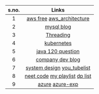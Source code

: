 
s.no. | Links
| :---:   | :-: 
1|[aws free](https://www.knowledgeindia.in/p/all-aws-videos-in-one-pl.html) [aws_architecture](https://aws.amazon.com/blogs/architecture/)
2|[mysql blog](https://dev.mysql.com/doc/mysql-partitioning-excerpt/5.7/en/partitioning-subpartitions.html)
3|[Threading](https://www.youtube.com/playlist?list=PLhfHPmPYPPRk6yMrcbfafFGSbE2EPK_A6)
4|[kubernetes](https://www.youtube.com/watch?v=lXqqhyCPWC0&list=PL5Kqb3gUj-4bRLS4L_AG8xMBvrUhdF2gP&index=45&t=6090s&ab_channel=DailyCodeBuffer)
5|[java  120 question](https://www.javamadesoeasy.com/2015/07/core-java-top-120-most-interesting-and_21.html)
6|[company dev blog](https://github.com/sumodirjo/engineering-blogs)
7|[system design](https://systeminterview.com/scale-from-zero-to-millions-of-users.php) [you_tubelist](https://www.youtube.com/playlist?list=PL5Kqb3gUj-4YS3NUPRYVBJRyFqPtfacw7)
8|[neet code](https://www.youtube.com/c/NeetCode/playlists)  [my playlist](https://www.youtube.com/playlist?list=PL5Kqb3gUj-4Y4bQ9eh9-vVgrgm5le5Xow) [dp list](https://www.youtube.com/watch?v=mBNrRy2_hVs&list=PLot-Xpze53lcvx_tjrr_m2lgD2NsRHlNO&index=4&t=34s&ab_channel=NeetCode)
9|[azure](https://techcommunity.microsoft.com/t5/azure-architecture-blog/bg-p/AzureArchitectureBlog) [azure-exp](https://docs.microsoft.com/en-us/learn/certifications/azure-solutions-architect/)

